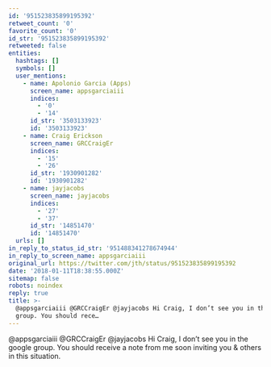 ```yaml
---
id: '951523835899195392'
retweet_count: '0'
favorite_count: '0'
id_str: '951523835899195392'
retweeted: false
entities:
  hashtags: []
  symbols: []
  user_mentions:
    - name: Apolonio Garcia (Apps)
      screen_name: appsgarciaiii
      indices:
        - '0'
        - '14'
      id_str: '3503133923'
      id: '3503133923'
    - name: Craig Erickson
      screen_name: GRCCraigEr
      indices:
        - '15'
        - '26'
      id_str: '1930901282'
      id: '1930901282'
    - name: jayjacobs
      screen_name: jayjacobs
      indices:
        - '27'
        - '37'
      id_str: '14851470'
      id: '14851470'
  urls: []
in_reply_to_status_id_str: '951488341278674944'
in_reply_to_screen_name: appsgarciaiii
original_url: https://twitter.com/jth/status/951523835899195392
date: '2018-01-11T18:38:55.000Z'
sitemap: false
robots: noindex
reply: true
title: >-
  @appsgarciaiii @GRCCraigEr @jayjacobs Hi Craig, I don’t see you in the google
  group. You should rece…
---
```


@appsgarciaiii @GRCCraigEr @jayjacobs Hi Craig, I don’t see you in the google group. You should receive a note from me soon inviting you &amp; others in this situation.
